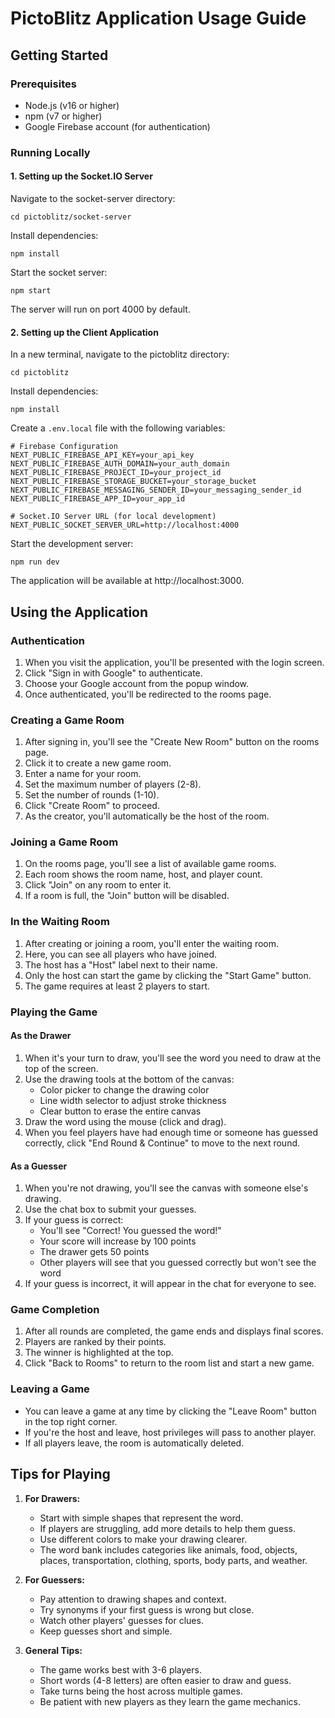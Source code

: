 # PictoBlitz Application Usage Guide

## Getting Started

### Prerequisites
- Node.js (v16 or higher)
- npm (v7 or higher)
- Google Firebase account (for authentication)

### Running Locally

#### 1. Setting up the Socket.IO Server

Navigate to the socket-server directory:
```
cd pictoblitz/socket-server
```

Install dependencies:
```
npm install
```

Start the socket server:
```
npm start
```

The server will run on port 4000 by default.

#### 2. Setting up the Client Application

In a new terminal, navigate to the pictoblitz directory:
```
cd pictoblitz
```

Install dependencies:
```
npm install
```

Create a `.env.local` file with the following variables:
```
# Firebase Configuration
NEXT_PUBLIC_FIREBASE_API_KEY=your_api_key
NEXT_PUBLIC_FIREBASE_AUTH_DOMAIN=your_auth_domain
NEXT_PUBLIC_FIREBASE_PROJECT_ID=your_project_id
NEXT_PUBLIC_FIREBASE_STORAGE_BUCKET=your_storage_bucket
NEXT_PUBLIC_FIREBASE_MESSAGING_SENDER_ID=your_messaging_sender_id
NEXT_PUBLIC_FIREBASE_APP_ID=your_app_id

# Socket.IO Server URL (for local development)
NEXT_PUBLIC_SOCKET_SERVER_URL=http://localhost:4000
```

Start the development server:
```
npm run dev
```

The application will be available at http://localhost:3000.

## Using the Application

### Authentication

1. When you visit the application, you'll be presented with the login screen.
2. Click "Sign in with Google" to authenticate.
3. Choose your Google account from the popup window.
4. Once authenticated, you'll be redirected to the rooms page.

### Creating a Game Room

1. After signing in, you'll see the "Create New Room" button on the rooms page.
2. Click it to create a new game room.
3. Enter a name for your room.
4. Set the maximum number of players (2-8).
5. Set the number of rounds (1-10).
6. Click "Create Room" to proceed.
7. As the creator, you'll automatically be the host of the room.

### Joining a Game Room

1. On the rooms page, you'll see a list of available game rooms.
2. Each room shows the room name, host, and player count.
3. Click "Join" on any room to enter it.
4. If a room is full, the "Join" button will be disabled.

### In the Waiting Room

1. After creating or joining a room, you'll enter the waiting room.
2. Here, you can see all players who have joined.
3. The host has a "Host" label next to their name.
4. Only the host can start the game by clicking the "Start Game" button.
5. The game requires at least 2 players to start.

### Playing the Game

#### As the Drawer

1. When it's your turn to draw, you'll see the word you need to draw at the top of the screen.
2. Use the drawing tools at the bottom of the canvas:
   - Color picker to change the drawing color
   - Line width selector to adjust stroke thickness
   - Clear button to erase the entire canvas
3. Draw the word using the mouse (click and drag).
4. When you feel players have had enough time or someone has guessed correctly, click "End Round & Continue" to move to the next round.

#### As a Guesser

1. When you're not drawing, you'll see the canvas with someone else's drawing.
2. Use the chat box to submit your guesses.
3. If your guess is correct:
   - You'll see "Correct! You guessed the word!"
   - Your score will increase by 100 points
   - The drawer gets 50 points
   - Other players will see that you guessed correctly but won't see the word
4. If your guess is incorrect, it will appear in the chat for everyone to see.

### Game Completion

1. After all rounds are completed, the game ends and displays final scores.
2. Players are ranked by their points.
3. The winner is highlighted at the top.
4. Click "Back to Rooms" to return to the room list and start a new game.

### Leaving a Game

- You can leave a game at any time by clicking the "Leave Room" button in the top right corner.
- If you're the host and leave, host privileges will pass to another player.
- If all players leave, the room is automatically deleted.

## Tips for Playing

1. **For Drawers:**
   - Start with simple shapes that represent the word.
   - If players are struggling, add more details to help them guess.
   - Use different colors to make your drawing clearer.
   - The word bank includes categories like animals, food, objects, places, transportation, clothing, sports, body parts, and weather.

2. **For Guessers:**
   - Pay attention to drawing shapes and context.
   - Try synonyms if your first guess is wrong but close.
   - Watch other players' guesses for clues.
   - Keep guesses short and simple.

3. **General Tips:**
   - The game works best with 3-6 players.
   - Short words (4-8 letters) are often easier to draw and guess.
   - Take turns being the host across multiple games.
   - Be patient with new players as they learn the game mechanics.